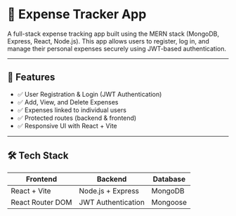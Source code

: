 # 💸 Expense Tracker App

A full-stack expense tracking app built using the MERN stack (MongoDB, Express, React, Node.js). This app allows users to register, log in, and manage their personal expenses securely using JWT-based authentication.

---

## 🚀 Features

- ✅ User Registration & Login (JWT Authentication)
- ✅ Add, View, and Delete Expenses
- ✅ Expenses linked to individual users
- ✅ Protected routes (backend & frontend)
- ✅ Responsive UI with React + Vite

---

## 🛠️ Tech Stack

| Frontend              | Backend                | Database |
|-----------------------|------------------------|----------|
| React + Vite          | Node.js + Express      | MongoDB  |
| React Router DOM      | JWT Authentication     | Mongoose |


